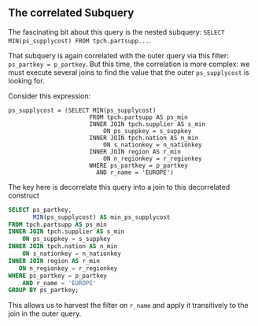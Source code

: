 ﻿

## The correlated Subquery 

The fascinating bit about this query is the nested subquery:  `SELECT MIN(ps_supplycost) FROM tpch.partsupp...`.

That subquery is again correlated with the outer query via this filter: `ps_partkey = p_partkey`.
But this time, the correlation is more complex: we must execute several joins to find the value that the outer
`ps_supplycost` is looking for.

Consider this expression:

```
ps_supplycost = (SELECT MIN(ps_supplycost)
                       FROM tpch.partsupp AS ps_min
                       INNER JOIN tpch.supplier AS s_min
                           ON ps_suppkey = s_suppkey
                       INNER JOIN tpch.nation AS n_min
                           ON s_nationkey = n_nationkey
                       INNER JOIN region AS r_min
                           ON n_regionkey = r_regionkey
                       WHERE ps_partkey = p_partkey
                         AND r_name = 'EUROPE')
```

The key here is decorrelate this query into a join to this decorrelated construct 

```sql
SELECT ps_partkey, 
       MIN(ps_supplycost) AS min_ps_supplycost
FROM tpch.partsupp AS ps_min
INNER JOIN tpch.supplier AS s_min
    ON ps_suppkey = s_suppkey
INNER JOIN tpch.nation AS n_min
    ON s_nationkey = n_nationkey
INNER JOIN region AS r_min
   ON n_regionkey = r_regionkey
WHERE ps_partkey = p_partkey
    AND r_name = 'EUROPE'
GROUP BY ps_partkey;
```

This allows us to harvest the filter on `r_name` and apply it transitively to the join in the outer query.
